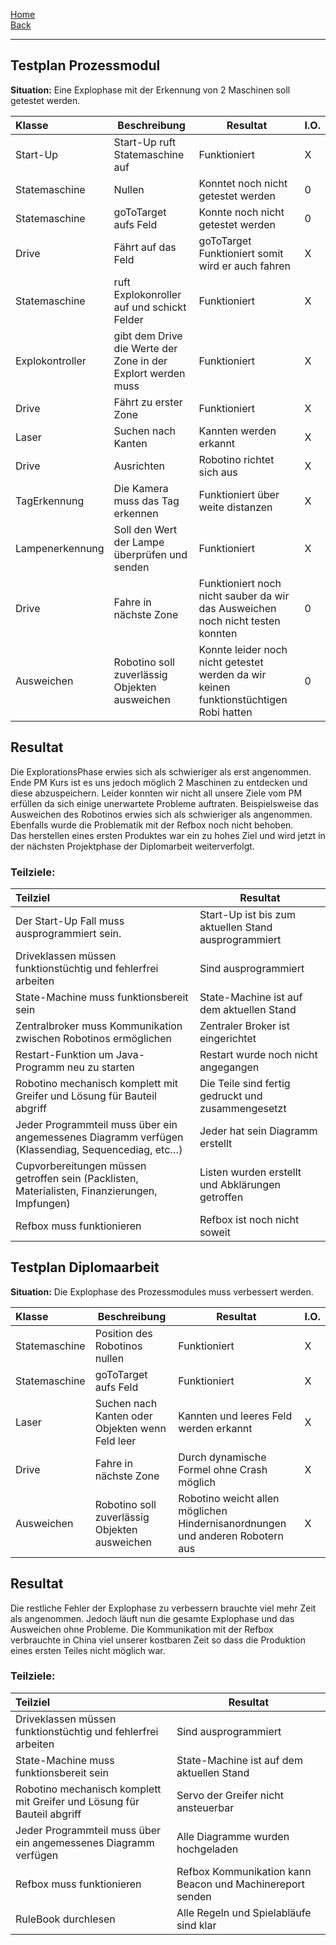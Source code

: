 [Home](home)   
[Back](DokuSolidus)   

***

## Testplan Prozessmodul

**Situation:**  Eine Explophase mit der Erkennung von 2 Maschinen soll getestet werden.

| Klasse|  Beschreibung| Resultat | I.O.| 
| :------- | --- | --- | :---- |
| Start-Up|Start-Up ruft Statemaschine auf |Funktioniert|X |
| Statemaschine|Nullen|Konntet noch nicht getestet werden | 0 |
| Statemaschine|goToTarget aufs Feld|Konnte noch nicht getestet werden|0 |
| Drive|Fährt auf das Feld| goToTarget Funktioniert somit wird er auch fahren |X |
| Statemaschine| ruft Explokonroller auf und schickt Felder| Funktioniert |X |
| Explokontroller|gibt dem Drive die Werte der Zone in der Explort werden muss|Funktioniert |X |
| Drive|Fährt zu erster Zone|Funktioniert|X |
| Laser|Suchen nach Kanten|Kannten werden erkannt|X |
| Drive|Ausrichten|Robotino richtet sich aus|X |
| TagErkennung|Die Kamera muss das Tag erkennen|Funktioniert über weite distanzen|X |
| Lampenerkennung|Soll den Wert der Lampe überprüfen und senden|Funktioniert|X |
| Drive|Fahre in nächste Zone|Funktioniert noch nicht sauber da wir das Ausweichen noch nicht testen konnten|0 |
| Ausweichen|Robotino soll zuverlässig Objekten ausweichen|Konnte leider noch nicht getestet werden da wir keinen funktionstüchtigen Robi hatten|0 |



## Resultat  

Die ExplorationsPhase erwies sich als schwieriger als erst angenommen. Ende PM Kurs ist es uns jedoch möglich 2 Maschinen zu entdecken und diese abzuspeichern. 
Leider konnten wir nicht all unsere Ziele vom PM erfüllen da sich einige unerwartete Probleme auftraten. Beispielsweise das Ausweichen des Robotinos erwies sich als schwieriger als angenommen. Ebenfalls wurde die Problematik mit der Refbox noch nicht behoben.  
Das herstellen eines ersten Produktes war ein zu hohes Ziel und wird jetzt in der nächsten Projektphase der Diplomarbeit weiterverfolgt.

### Teilziele:
| Teilziel| Resultat |
| :------- | --- |
| Der Start-Up Fall muss ausprogrammiert sein.| Start-Up ist bis zum aktuellen Stand ausprogrammiert |
| Driveklassen müssen funktionstüchtig und fehlerfrei arbeiten | Sind ausprogrammiert |
| State-Machine muss funktionsbereit sein | State-Machine ist auf dem aktuellen Stand|
| Zentralbroker muss Kommunikation zwischen Robotinos ermöglichen | Zentraler Broker ist eingerichtet |
| Restart-Funktion um Java-Programm neu zu starten | Restart wurde noch nicht angegangen |
| Robotino mechanisch komplett mit Greifer und Lösung für Bauteil abgriff | Die Teile sind fertig gedruckt und zusammengesetzt |
| Jeder Programmteil muss über ein angemessenes Diagramm verfügen (Klassendiag, Sequencediag, etc…) | Jeder hat sein Diagramm erstellt|
| Cupvorbereitungen müssen getroffen sein (Packlisten, Materialisten, Finanzierungen, Impfungen) | Listen wurden erstellt und Abklärungen getroffen |
| Refbox muss funktionieren | Refbox ist noch nicht soweit |

## Testplan Diplomaarbeit

**Situation:**  Die Explophase des Prozessmodules muss verbessert werden.

| Klasse|  Beschreibung| Resultat | I.O.| 
| :------- | --- | --- | :---- |
| Statemaschine|Position des Robotinos nullen|Funktioniert | X |
| Statemaschine|goToTarget aufs Feld|Funktioniert |X |
| Laser|Suchen nach Kanten oder Objekten wenn Feld leer |Kannten und leeres Feld werden erkannt|X |
| Drive|Fahre in nächste Zone|Durch dynamische Formel ohne Crash möglich|X |
| Ausweichen|Robotino soll zuverlässig Objekten ausweichen|Robotino weicht allen möglichen Hindernisanordnungen und anderen Robotern aus|X |



## Resultat  

Die restliche Fehler der Explophase zu verbessern brauchte viel mehr Zeit als angenommen. Jedoch läuft nun die gesamte Explophase und das Ausweichen ohne Probleme. Die Kommunikation mit der Refbox verbrauchte in China viel unserer kostbaren Zeit so dass die Produktion eines ersten Teiles nicht möglich war. 

### Teilziele:
| Teilziel| Resultat |
| :------- | --- |
| Driveklassen müssen funktionstüchtig und fehlerfrei arbeiten | Sind ausprogrammiert |
| State-Machine muss funktionsbereit sein | State-Machine ist auf dem aktuellen Stand|
| Robotino mechanisch komplett mit Greifer und Lösung für Bauteil abgriff | Servo der Greifer nicht ansteuerbar|
| Jeder Programmteil muss über ein angemessenes Diagramm verfügen | Alle Diagramme wurden hochgeladen|
| Refbox muss funktionieren| Refbox Kommunikation kann Beacon und Machinereport senden|
| RuleBook durchlesen | Alle Regeln und Spielabläufe sind klar|